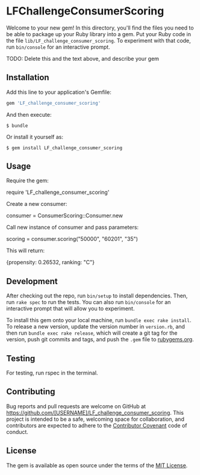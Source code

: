 # LFChallengeConsumerScoring

Welcome to your new gem! In this directory, you'll find the files you need to be able to package up your Ruby library into a gem. Put your Ruby code in the file `lib/LF_challenge_consumer_scoring`. To experiment with that code, run `bin/console` for an interactive prompt.

TODO: Delete this and the text above, and describe your gem

## Installation

Add this line to your application's Gemfile:

```ruby
gem 'LF_challenge_consumer_scoring'
```

And then execute:

    $ bundle

Or install it yourself as:

    $ gem install LF_challenge_consumer_scoring

## Usage

Require the gem:

require 'LF_challenge_consumer_scoring'

Create a new consumer:

consumer = ConsumerScoring::Consumer.new

Call new instance of consumer and pass parameters:

scoring = consumer.scoring("50000", "60201", "35")

This will return:

{propensity: 0.26532, ranking: "C"}


## Development

After checking out the repo, run `bin/setup` to install dependencies. Then, run `rake spec` to run the tests. You can also run `bin/console` for an interactive prompt that will allow you to experiment.

To install this gem onto your local machine, run `bundle exec rake install`. To release a new version, update the version number in `version.rb`, and then run `bundle exec rake release`, which will create a git tag for the version, push git commits and tags, and push the `.gem` file to [rubygems.org](https://rubygems.org).

## Testing

For testing, run rspec in the terminal. 

## Contributing

Bug reports and pull requests are welcome on GitHub at https://github.com/[USERNAME]/LF_challenge_consumer_scoring. This project is intended to be a safe, welcoming space for collaboration, and contributors are expected to adhere to the [Contributor Covenant](http://contributor-covenant.org) code of conduct.


## License

The gem is available as open source under the terms of the [MIT License](http://opensource.org/licenses/MIT).

